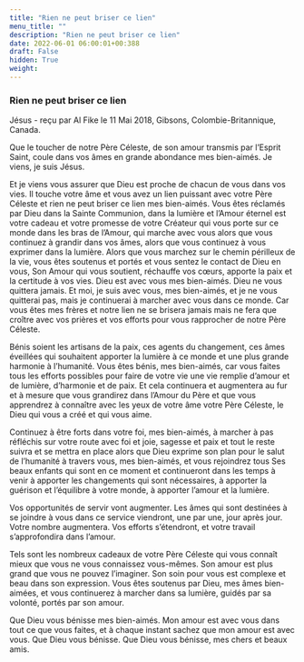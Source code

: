 ```yaml
---
title: "Rien ne peut briser ce lien"
menu_title: ""
description: "Rien ne peut briser ce lien"
date: 2022-06-01 06:00:01+00:388
draft: False
hidden: True
weight:
---
```

### Rien ne peut briser ce lien

Jésus - reçu par Al Fike le 11 Mai 2018, Gibsons, Colombie-Britannique, Canada.

Que le toucher de notre Père Céleste, de son amour transmis par l’Esprit Saint, coule dans vos âmes en grande abondance mes bien-aimés. Je viens, je suis Jésus.

Et je viens vous assurer que Dieu est proche de chacun de vous dans vos vies. Il touche votre âme et vous avez un lien puissant avec votre Père Céleste et rien ne peut briser ce lien mes bien-aimés. Vous êtes réclamés par Dieu dans la Sainte Communion, dans la lumière et l’Amour éternel est votre cadeau et votre promesse de votre Créateur qui vous porte sur ce monde dans les bras de l’Amour, qui marche avec vous alors que vous continuez à grandir dans vos âmes, alors que vous continuez à vous exprimer dans la lumière. Alors que vous marchez sur le chemin périlleux de la vie, vous êtes soutenus et portés et vous sentez le contact de Dieu en vous, Son Amour qui vous soutient, réchauffe vos cœurs, apporte la paix et la certitude à vos vies. Dieu est avec vous mes bien-aimés. Dieu ne vous quittera jamais. Et moi, je suis avec vous, mes bien-aimés, et je ne vous quitterai pas, mais je continuerai à marcher avec vous dans ce monde. Car vous êtes mes frères et notre lien ne se brisera jamais mais ne fera que croître avec vos prières et vos efforts pour vous rapprocher de notre Père Céleste.

Bénis soient les artisans de la paix, ces agents du changement, ces âmes éveillées qui souhaitent apporter la lumière à ce monde et une plus grande harmonie à l’humanité. Vous êtes bénis, mes bien-aimés, car vous faites tous les efforts possibles pour faire de votre vie une vie remplie d’amour et de lumière, d’harmonie et de paix. Et cela continuera et augmentera au fur et à mesure que vous grandirez dans l’Amour du Père et que vous apprendrez à connaître avec les yeux de votre âme votre Père Céleste, le Dieu qui vous a créé et qui vous aime.

Continuez à être forts dans votre foi, mes bien-aimés, à marcher à pas réfléchis sur votre route avec foi et joie, sagesse et paix et tout le reste suivra et se mettra en place alors que Dieu exprime son plan pour le salut de l’humanité à travers vous, mes bien-aimés, et vous rejoindrez tous Ses beaux enfants qui sont en ce moment et continueront dans les temps à venir à apporter les changements qui sont nécessaires, à apporter la guérison et l’équilibre à votre monde, à apporter l’amour et la lumière.

Vos opportunités de servir vont augmenter. Les âmes qui sont destinées à se joindre à vous dans ce service viendront, une par une, jour après jour. Votre nombre augmentera. Vos efforts s’étendront, et votre travail s’approfondira dans l’amour.

Tels sont les nombreux cadeaux de votre Père Céleste qui vous connaît mieux que vous ne vous connaissez vous-mêmes. Son amour est plus grand que vous ne pouvez l’imaginer. Son soin pour vous est complexe et beau dans son expression. Vous êtes soutenus par Dieu, mes âmes bien-aimées, et vous continuerez à marcher dans sa lumière, guidés par sa volonté, portés par son amour.

Que Dieu vous bénisse mes bien-aimés. Mon amour est avec vous dans tout ce que vous faites, et à chaque instant sachez que mon amour est avec vous. Que Dieu vous bénisse. Que Dieu vous bénisse, mes chers et beaux amis.
